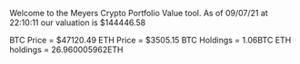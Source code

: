 Welcome to the Meyers Crypto Portfolio Value tool. 
As of 09/07/21 at 22:10:11 our valuation is $144446.58 

BTC Price = $47120.49
 ETH Price = $3505.15
BTC Holdings = 1.06BTC
 ETH holdings = 26.960005962ETH 
